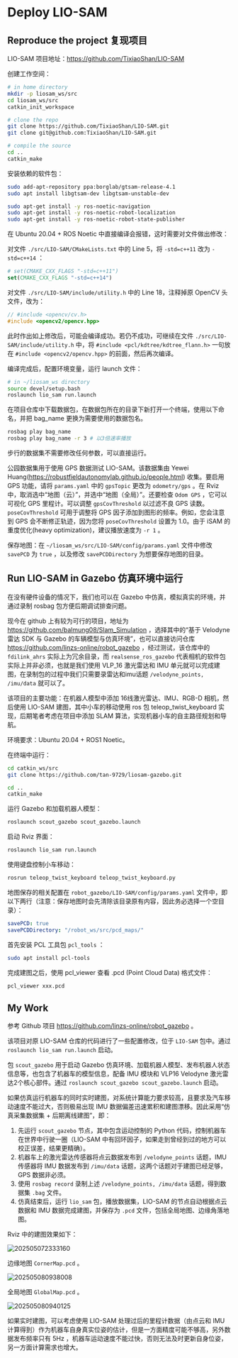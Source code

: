 # Deploy LIO-SAM

## Reproduce the project 复现项目

LIO-SAM 项目地址：<https://github.com/TixiaoShan/LIO-SAM>

创建工作空间：

```bash
# in home directory
mkdir -p liosam_ws/src
cd liosam_ws/src
catkin_init_workspace

# clone the repo
git clone https://github.com/TixiaoShan/LIO-SAM.git
git clone git@github.com:TixiaoShan/LIO-SAM.git

# compile the source
cd ..
catkin_make
```

安装依赖的软件包：

```bash
sudo add-apt-repository ppa:borglab/gtsam-release-4.1
sudo apt install libgtsam-dev libgtsam-unstable-dev

sudo apt-get install -y ros-noetic-navigation
sudo apt-get install -y ros-noetic-robot-localization
sudo apt-get install -y ros-noetic-robot-state-publisher
```

在 Ubuntu 20.04 + ROS Noetic 中直接编译会报错，这时需要对文件做出修改：

对文件 `./src/LIO-SAM/CMakeLists.txt` 中的 Line 5，将 `-std=c++11` 改为 `-std=c++14` ：

```cmake
# set(CMAKE_CXX_FLAGS "-std=c++11")
set(CMAKE_CXX_FLAGS "-std=c++14")
```

对文件 `./src/LIO-SAM/include/utility.h` 中的 Line 18，注释掉原 OpenCV 头文件，改为：

```c++
// #include <opencv/cv.h>
#include <opencv2/opencv.hpp>
```

此时作出如上修改后，可能会编译成功。若仍不成功，可继续在文件 `./src/LIO-SAM/include/utility.h` 中，将 `#include <pcl/kdtree/kdtree_flann.h>` 一句放在 `#include <opencv2/opencv.hpp>` 的前面，然后再次编译。

编译完成后，配置环境变量，运行 launch 文件：

```bash
# in ~/liosam_ws directory
source devel/setup.bash
roslaunch lio_sam run.launch
```

在项目仓库中下载数据包，在数据包所在的目录下新打开一个终端，使用以下命名，并把 bag_name 更换为需要使用的数据包名。

```bash
rosbag play bag_name
rosbag play bag_name -r 3 # 以3倍速率播放
```

步行的数据集不需要修改任何参数，可以直接运行。

公园数据集用于使用 GPS 数据测试 LIO-SAM。该数据集由 Yewei Huang(<https://robustfieldautonomylab.github.io/people.html>) 收集。要启用 GPS 功能，请将 `params.yaml` 中的 `gpsTopic` 更改为 `odometry/gps` 。在 Rviz 中，取消选中“地图（云）”，并选中“地图（全局）”。还要检查 `Odom GPS` ，它可以可视化 GPS 里程计。可以调整 `gpsCovThreshold` 以过滤不良 GPS 读数。 `poseCovThreshold` 可用于调整将 GPS 因子添加到图形的频率。例如，您会注意到 GPS 会不断修正轨迹，因为您将 `poseCovThreshold` 设置为 1.0。由于 iSAM 的重度优化(heavy optimization)，建议播放速度为 `-r 1` 。

保存地图：在 `~/liosam_ws/src/LIO-SAM/config/params.yaml` 文件中修改 `savePCD` 为 `true` ，以及修改 `savePCDDirectory` 为想要保存地图的目录。

## Run LIO-SAM in Gazebo 仿真环境中运行

在没有硬件设备的情况下，我们也可以在 Gazebo 中仿真，模拟真实的环境，并通过录制 rosbag 包方便后期调试排查问题。

现今在 github 上有较为可行的项目，地址为 <https://github.com/balmung08/Slam_Simulation> ，选择其中的“基于 Velodyne 雷达 SDK 与 Gazebo 的车辆模型与仿真环境”，也可以直接访问仓库 <https://github.com/linzs-online/robot_gazebo> ，经过测试，该仓库中的 `fdilink_ahrs` 实际上为冗余目录，而 `realsense_ros_gazebo` 代表相机的软件包实际上并非必须，也就是我们使用 VLP_16 激光雷达和 IMU 单元就可以完成建图，在录制包的过程中我们只需要录雷达和imu话题 `/velodyne_points, /imu/data` 就可以了。

该项目的主要功能：在机器人模型中添加 16线激光雷达、IMU、RGB-D 相机，然后使用 LIO-SAM 建图，其中小车的移动使用 ros 包 teleop_twist_keyboard 实现，后期笔者考虑在项目中添加 SLAM 算法，实现机器小车的自主路径规划和导航。

环境要求：Ubuntu 20.04 + ROS1 Noetic。

在终端中运行：

```bash
cd catkin_ws/src
git clone https://github.com/tan-9729/liosam-gazebo.git

cd ..
catkin_make
```

运行 Gazebo 和加载机器人模型：

```bash
roslaunch scout_gazebo scout_gazebo.launch
```

启动 Rviz 界面：

```bash
roslaunch lio_sam run.launch
```

使用键盘控制小车移动：

```bash
rosrun teleop_twist_keyboard teleop_twist_keyboard.py
```

地图保存的相关配置在 `robot_gazebo/LIO-SAM/config/params.yaml` 文件中，即以下两行（注意：保存地图时会先清除该目录原有内容，因此务必选择一个空目录）：

```yaml
savePCD: true
savePCDDirectory: "/robot_ws/src/pcd_maps/"
```

首先安装 PCL 工具包 `pcl_tools` ：

```bash
sudo apt install pcl-tools
```

完成建图之后，使用 pcl_viewer 查看 .pcd (Point Cloud Data) 格式文件：

```bash
pcl_viewer xxx.pcd
```

## My Work

参考 Github 项目 <https://github.com/linzs-online/robot_gazebo> 。

该项目对原 LIO-SAM 仓库的代码进行了一些配置修改，位于 `LIO-SAM` 包中。通过 `roslaunch lio_sam run.launch` 启动。

包 `scout_gazebo` 用于启动 Gazebo 仿真环境、加载机器人模型、发布机器人状态信息等，也包含了机器车的模型信息，配备 IMU 模块和 VLP16 Velodyne 激光雷达2个核心部件。通过 `roslaunch scout_gazebo scout_gazebo.launch` 启动。

如果仿真运行机器车的同时实时建图，对系统计算能力要求较高，且要求及汽车移动速度不能过大，否则极易出现 IMU 数据偏差迅速累积和建图漂移。因此采用“仿真采集数据集 + 后期离线建图”，即：

1. 先运行 `scout_gazebo` 节点，其中包含运动控制的 Python 代码，控制机器车在世界中行驶一圈（LIO-SAM 中有回环因子，如果走到曾经到过的地方可以校正误差，结果更精确）。
2. 机器车上的激光雷达传感器将点云数据发布到 `/velodyne_points` 话题，IMU 传感器将 IMU 数据发布到 `/imu/data` 话题，这两个话题对于建图已经足够，GPS 数据非必须。
3. 使用 `rosbag record` 录制上述 `/velodyne_points, /imu/data` 话题，得到数据集 `.bag` 文件。
4. 仿真结束后，运行 `lio_sam` 包，播放数据集，LIO-SAM 的节点自动根据点云数据和 IMU 数据完成建图，并保存为 `.pcd` 文件，包括全局地图、边缘角落地图。

Rviz 中的建图效果如下：

![202505072333160](https://cdn.jsdelivr.net/gh/DerrickMarcus/picgo-image/images/202505072333160.png)

边缘地图 `CornerMap.pcd` 。

![202505080938008](https://cdn.jsdelivr.net/gh/DerrickMarcus/picgo-image/images/202505080938008.png)

全局地图 `GlobalMap.pcd` 。

![202505080940125](https://cdn.jsdelivr.net/gh/DerrickMarcus/picgo-image/images/202505080940125.png)

如果实时建图，可以考虑使用 LIO-SAM 处理过后的里程计数据（由点云和 IMU 计算得到）作为机器车自身真实位姿的估计，但是一方面精度可能不够高，另外数据发布频率只有 5Hz ，机器车运动速度不能过快，否则无法及时更新自身位姿，另一方面计算需求也增大。
